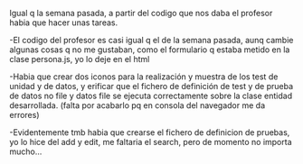 Igual q la semana pasada, a partir del codigo que nos daba el profesor habia que hacer unas tareas.

-El codigo del profesor es casi igual q el de la semana pasada, aunq cambie algunas cosas q no me gustaban, como el formulario q estaba metido en la clase persona.js, yo lo deje en el html

-Habia que crear dos iconos para la realización y muestra de los test de unidad y de datos, y erificar que el fichero de definición de test y de prueba de datos no file y datos file se ejecuta correctamente sobre la clase entidad desarrollada. (falta por acabarlo pq en consola del navegador me da errores)

-Evidentemente tmb habia que crearse el fichero de definicion de pruebas, yo lo hice del add y edit, me faltaria el search, pero de momento no importa mucho...
